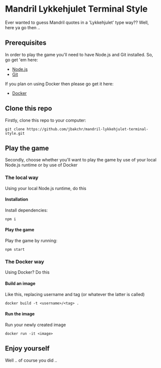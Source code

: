 # Mandril Lykkehjulet Terminal Style

Ever wanted to guess Mandril quotes in a 'Lykkehjulet' type way??
Well, here ya go then ..

## Prerequisites

In order to play the game you'll need to have Node.js and Git installed. So, go get 'em here:

- [Node.js](https://nodejs.org/en/)
- [Git](https://git-scm.com/)

If you plan on using Docker then please go get it here:

- [Docker](https://www.docker.com/)

## Clone this repo

Firstly, clone this repo to your computer:

```git
git clone https://github.com/jbakchr/mandril-lykkehjulet-terminal-style.git
```

## Play the game
Secondly, choose whether you'll want to play the game by use of your local Node.js runtime or by use of Docker

### The local way
Using your local Node.js runtime, do this

#### Installation
Install dependencies:

```npm
npm i
```

#### Play the game

Play the game by running:

```npm
npm start
```

### The Docker way
Using Docker? Do this

#### Build an image
Like this, replacing username and tag (or whatever the latter is called)
```docker
docker build -t <username>/<tag> .
```

#### Run the image
Run your newly created image
```docker
docker run -it <image>
```

## Enjoy yourself

Well .. of course you did ..
